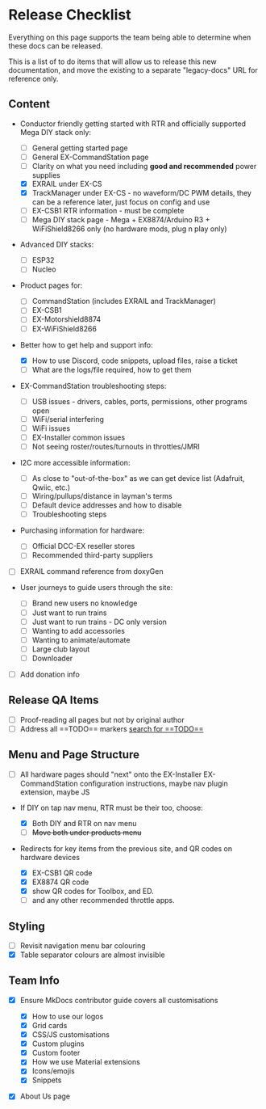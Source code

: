 # Release Checklist

Everything on this page supports the team being able to determine when these docs can be released.

This is a list of to do items that will allow us to release this new documentation, and move the existing to a separate "legacy-docs" URL for reference only.

## Content

- Conductor friendly getting started with RTR and officially supported Mega DIY stack only:

    - [ ] General getting started page
    - [ ] General EX-CommandStation page
    - [ ] Clarity on what you need including **good and recommended** power supplies
    - [x] EXRAIL under EX-CS
    - [x] TrackManager under EX-CS - no waveform/DC PWM details, they can be a reference later, just focus on config and use
    - [ ] EX-CSB1 RTR information - must be complete
    - [ ] Mega DIY stack page - Mega + EX8874/Arduino R3 + WiFiShield8266 only (no hardware mods, plug n play only)

- Advanced DIY stacks:

    - [ ] ESP32
    - [ ] Nucleo

- Product pages for:

    - [ ] CommandStation (includes EXRAIL and TrackManager)
    - [ ] EX-CSB1
    - [ ] EX-Motorshield8874
    - [ ] EX-WiFiShield8266

- Better how to get help and support info:

    - [x] How to use Discord, code snippets, upload files, raise a ticket
    - [ ] What are the logs/file required, how to get them

- EX-CommandStation troubleshooting steps:

    - [ ] USB issues - drivers, cables, ports, permissions, other programs open
    - [ ] WiFi/serial interfering
    - [ ] WiFi issues
    - [ ] EX-Installer common issues
    - [ ] Not seeing roster/routes/turnouts in throttles/JMRI

- I2C more accessible information:

    - [ ] As close to "out-of-the-box" as we can get device list (Adafruit, Qwiic, etc.)
    - [ ] Wiring/pullups/distance in layman's terms
    - [ ] Default device addresses and how to disable
    - [ ] Troubleshooting steps

- Purchasing information for hardware:

    - [ ] Official DCC-EX reseller stores
    - [ ] Recommended third-party suppliers

- [ ] EXRAIL command reference from doxyGen
- User journeys to guide users through the site:

    - [ ] Brand new users no knowledge
    - [ ] Just want to run trains
    - [ ] Just want to run trains - DC only version
    - [ ] Wanting to add accessories
    - [ ] Wanting to animate/automate
    - [ ] Large club layout
    - [ ] Downloader

- [ ] Add donation info

## Release QA Items

- [ ] Proof-reading all pages but not by original author
- [ ] Address all ==TODO== markers [search for ==TODO==](?TODO)

## Menu and Page Structure

- [ ] All hardware pages should "next" onto the EX-Installer EX-CommandStation configuration instructions, maybe nav plugin extension, maybe JS
- If DIY on tap nav menu, RTR must be their too, choose:

    - [x] Both DIY and RTR on nav menu
    - [ ] ~~Move both under products menu~~

- Redirects for key items from the previous site, and QR codes on hardware devices

    - [x] EX-CSB1 QR code
    - [x] EX8874 QR code
    - [x] show QR codes for Toolbox, and ED.
    - [ ] and any other recommended throttle apps.

## Styling

- [ ] Revisit navigation menu bar colouring
- [x] Table separator colours are almost invisible

## Team Info

- [x] Ensure MkDocs contributor guide covers all customisations

    - [x] How to use our logos
    - [x] Grid cards
    - [x] CSS/JS customisations
    - [x] Custom plugins
    - [x] Custom footer
    - [x] How we use Material extensions
    - [x] Icons/emojis
    - [x] Snippets

- [x] About Us page
